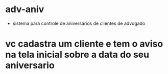 # adv-aniv
- sistema para controle de aniversários de clientes de advogado

# vc cadastra um cliente e tem o aviso na tela inicial sobre a data do seu aniversario
